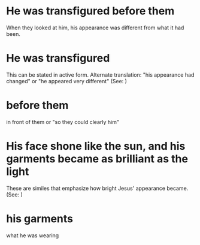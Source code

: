 
# He was transfigured before them
When they looked at him, his appearance was different from what it had been.

# He was transfigured
This can be stated in active form. Alternate translation: "his appearance had changed" or "he appeared very different" (See: )

# before them
in front of them or "so they could clearly him"

# His face shone like the sun, and his garments became as brilliant as the light
These are similes that emphasize how bright Jesus' appearance became. (See: )

# his garments
what he was wearing